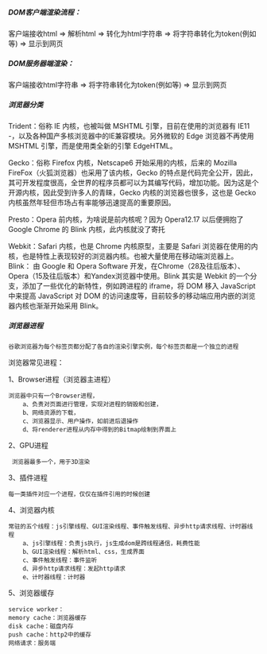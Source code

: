 ##### DOM客户端渲染流程：

   客户端接收html => 解析html => 转化为html字符串 => 将字符串转化为token(例如<span>等) => 显示到网页
    
##### DOM服务器端渲染：

   客户端接收html字符串 => 将字符串转化为token(例如<span>等) => 显示到网页
    
##### 浏览器分类

   Trident：俗称 IE 内核，也被叫做 MSHTML 引擎，目前在使用的浏览器有 IE11 -，以及各种国产多核浏览器中的IE兼容模块。另外微软的 Edge 浏览器不再使用 MSHTML 引擎，而是使用类全新的引擎 EdgeHTML。
   
   Gecko：俗称 Firefox 内核，Netscape6 开始采用的内核，后来的 Mozilla FireFox（火狐浏览器）也采用了该内核，Gecko 的特点是代码完全公开，因此，其可开发程度很高，全世界的程序员都可以为其编写代码，增加功能。因为这是个开源内核，因此受到许多人的青睐，Gecko 内核的浏览器也很多，这也是 Gecko 内核虽然年轻但市场占有率能够迅速提高的重要原因。
   
   Presto：Opera 前内核，为啥说是前内核呢？因为 Opera12.17 以后便拥抱了 Google Chrome 的 Blink 内核，此内核就没了寄托
   
   Webkit：Safari 内核，也是 Chrome 内核原型，主要是 Safari  浏览器在使用的内核，也是特性上表现较好的浏览器内核。也被大量使用在移动端浏览器上。    Blink： 由 Google 和 Opera Software 开发，在Chrome（28及往后版本）、Opera（15及往后版本）和Yandex浏览器中使用。Blink 其实是 Webkit 的一个分支，添加了一些优化的新特性，例如跨进程的 iframe，将 DOM 移入 JavaScript 中来提高 JavaScript 对 DOM 的访问速度等，目前较多的移动端应用内嵌的浏览器内核也渐渐开始采用 Blink。

##### 浏览器进程

    谷歌浏览器为每个标签页都分配了各自的渲染引擎实例，每个标签页都是一个独立的进程

   浏览器常见进程：
   
   1、Browser进程（浏览器主进程）
   
    浏览器中只有一个Browser进程，
        a、负责对页面进行管理，实现对进程的销毁和创建，
        b、网络资源的下载，
        c、浏览器显示、用户操作，如前进后退操作 
        d、将renderer进程从内存中得到的Bitmap绘制到界面上
        
   2、GPU进程    
   
     浏览器最多一个，用于3D渲染
     
   3、插件进程
    
    每一类插件对应一个进程，仅仅在插件引用的时候创建
    
   4、浏览器内核
   
    常驻的五个线程：js引擎线程、GUI渲染线程、事件触发线程、异步http请求线程、计时器线程
        a、js引擎线程：负责js执行，js生成dom是跨线程通信，耗费性能
        b、GUI渲染线程：解析html、css，生成界面
        c、事件触发线程：事件监听
        d、异步http请求线程：发起http请求
        e、计时器线程：计时器
        
   5、浏览器缓存
    
    service worker：
    memory cache：浏览器缓存
    disk cache：磁盘内存
    push cache：http2中的缓存
    网络请求：服务端